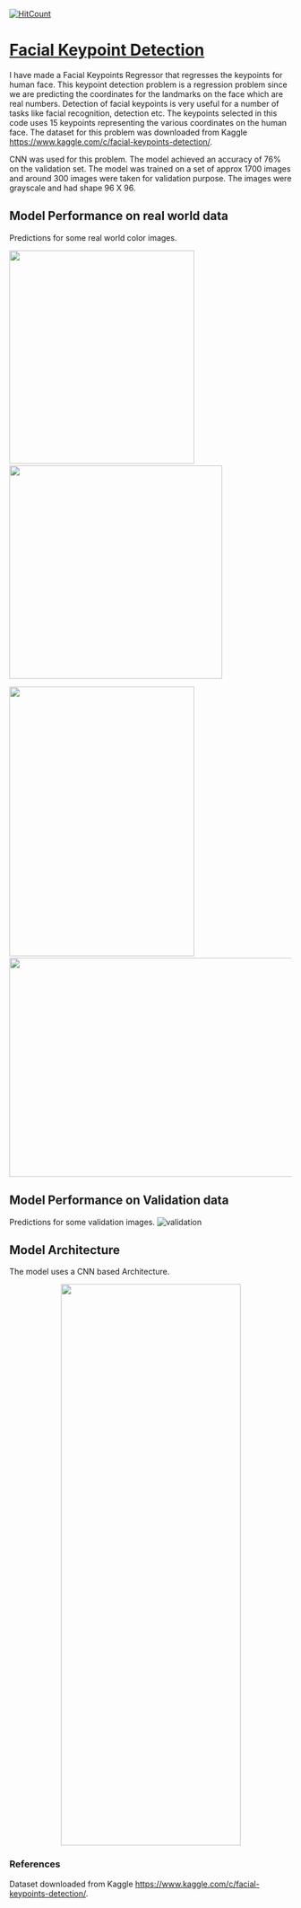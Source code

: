 [![HitCount](http://hits.dwyl.io/abhinav-codealchemist/Facial_Keypoint_Detection.svg)](http://hits.dwyl.io/abhinav-codealchemist/Facial_Keypoint_Detection)
# <u>Facial Keypoint Detection</u>

I have made a Facial Keypoints Regressor that regresses the keypoints for human face. This keypoint detection problem is a regression problem since we are predicting the coordinates for the landmarks on the face which are real numbers. 
Detection of facial keypoints is very useful for a number of tasks like facial recognition, detection etc. The keypoints selected in this code uses 15 keypoints representing the various coordinates on the human face. 
The dataset for this problem was downloaded from Kaggle https://www.kaggle.com/c/facial-keypoints-detection/. 

CNN was used for this problem. The model achieved an accuracy of 76% on the validation set. The model was trained on a set of approx 1700 images and around 300 images were taken for validation purpose. The images were grayscale and had shape 96 X 96. 

## Model Performance on real world data
Predictions for some real world color images.

<img src ='images/1.png'  width="330" height="380">&nbsp;&nbsp;&nbsp;&nbsp;&nbsp;<img src ='images/4.png'  width="380" height="380">

<img src ='images/6.png'  width="330" height="480">&nbsp;&nbsp;&nbsp;&nbsp;&nbsp;<img src ='images/5.png'  width="520" height="390">


## Model Performance on Validation data
Predictions for some validation images.
![validation](images/snap.png)

## Model Architecture
The model uses a CNN based Architecture.
<p align="center">
  <img src ='images/model_plot.png'  width="321" height="1000" >
</p>

### References
Dataset downloaded from Kaggle https://www.kaggle.com/c/facial-keypoints-detection/. 
